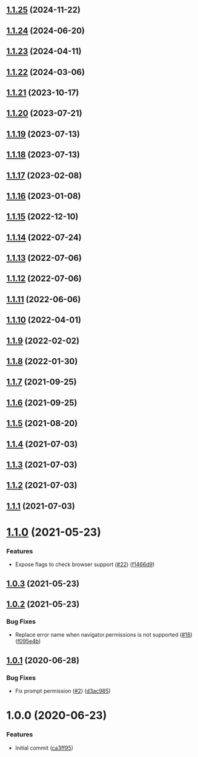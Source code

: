 ## [1.1.25](https://github.com/untemps/user-permissions-utils/compare/v1.1.24...v1.1.25) (2024-11-22)

## [1.1.24](https://github.com/untemps/user-permissions-utils/compare/v1.1.23...v1.1.24) (2024-06-20)

## [1.1.23](https://github.com/untemps/user-permissions-utils/compare/v1.1.22...v1.1.23) (2024-04-11)

## [1.1.22](https://github.com/untemps/user-permissions-utils/compare/v1.1.21...v1.1.22) (2024-03-06)

## [1.1.21](https://github.com/untemps/user-permissions-utils/compare/v1.1.20...v1.1.21) (2023-10-17)

## [1.1.20](https://github.com/untemps/user-permissions-utils/compare/v1.1.19...v1.1.20) (2023-07-21)

## [1.1.19](https://github.com/untemps/user-permissions-utils/compare/v1.1.18...v1.1.19) (2023-07-13)

## [1.1.18](https://github.com/untemps/user-permissions-utils/compare/v1.1.17...v1.1.18) (2023-07-13)

## [1.1.17](https://github.com/untemps/user-permissions-utils/compare/v1.1.16...v1.1.17) (2023-02-08)

## [1.1.16](https://github.com/untemps/user-permissions-utils/compare/v1.1.15...v1.1.16) (2023-01-08)

## [1.1.15](https://github.com/untemps/user-permissions-utils/compare/v1.1.14...v1.1.15) (2022-12-10)

## [1.1.14](https://github.com/untemps/user-permissions-utils/compare/v1.1.13...v1.1.14) (2022-07-24)

## [1.1.13](https://github.com/untemps/user-permissions-utils/compare/v1.1.12...v1.1.13) (2022-07-06)

## [1.1.12](https://github.com/untemps/user-permissions-utils/compare/v1.1.11...v1.1.12) (2022-07-06)

## [1.1.11](https://github.com/untemps/user-permissions-utils/compare/v1.1.10...v1.1.11) (2022-06-06)

## [1.1.10](https://github.com/untemps/user-permissions-utils/compare/v1.1.9...v1.1.10) (2022-04-01)

## [1.1.9](https://github.com/untemps/user-permissions-utils/compare/v1.1.8...v1.1.9) (2022-02-02)

## [1.1.8](https://github.com/untemps/user-permissions-utils/compare/v1.1.7...v1.1.8) (2022-01-30)

## [1.1.7](https://github.com/untemps/user-permissions-utils/compare/v1.1.6...v1.1.7) (2021-09-25)

## [1.1.6](https://github.com/untemps/user-permissions-utils/compare/v1.1.5...v1.1.6) (2021-09-25)

## [1.1.5](https://github.com/untemps/user-permissions-utils/compare/v1.1.4...v1.1.5) (2021-08-20)

## [1.1.4](https://github.com/untemps/user-permissions-utils/compare/v1.1.3...v1.1.4) (2021-07-03)

## [1.1.3](https://github.com/untemps/user-permissions-utils/compare/v1.1.2...v1.1.3) (2021-07-03)

## [1.1.2](https://github.com/untemps/user-permissions-utils/compare/v1.1.1...v1.1.2) (2021-07-03)

## [1.1.1](https://github.com/untemps/user-permissions-utils/compare/v1.1.0...v1.1.1) (2021-07-03)

# [1.1.0](https://github.com/untemps/user-permissions-utils/compare/v1.0.3...v1.1.0) (2021-05-23)


### Features

* Expose flags to check browser support ([#22](https://github.com/untemps/user-permissions-utils/issues/22)) ([f1466d9](https://github.com/untemps/user-permissions-utils/commit/f1466d9f6ee3e31161e870380207971dffa388be))

## [1.0.3](https://github.com/untemps/user-permissions-utils/compare/v1.0.2...v1.0.3) (2021-05-23)

## [1.0.2](https://github.com/untemps/user-permissions-utils/compare/v1.0.1...v1.0.2) (2021-05-23)


### Bug Fixes

* Replace error name when navigator.permissions is not supported ([#16](https://github.com/untemps/user-permissions-utils/issues/16)) ([f095e4b](https://github.com/untemps/user-permissions-utils/commit/f095e4bfac7488187dc722f0952eb13ceffee2ae))

## [1.0.1](https://github.com/untemps/user-permissions-utils/compare/v1.0.0...v1.0.1) (2020-06-28)


### Bug Fixes

* Fix prompt permission ([#2](https://github.com/untemps/user-permissions-utils/issues/2)) ([d3ac985](https://github.com/untemps/user-permissions-utils/commit/d3ac98524a62ca182842b0e237c1c401bf711f07))

# 1.0.0 (2020-06-23)


### Features

* Initial commit ([ca3ff95](https://github.com/untemps/user-permissions-utils/commit/ca3ff95611d4445d39295d3c2a2c5ad3f86cfe31))
